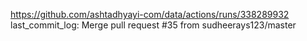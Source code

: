 https://github.com/ashtadhyayi-com/data/actions/runs/338289932
last_commit_log: Merge pull request #35 from sudheerays123/master